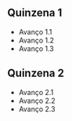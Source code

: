 ## Quinzena 1
- Avanço 1.1
- Avanço 1.2
- Avanço 1.3

## Quinzena 2
- Avanço 2.1
- Avanço 2.2
- Avanço 2.3
